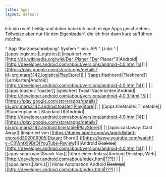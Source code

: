 ```yaml
---
title: Apps
layout: default
---
```

Ich bin recht fleißig und daher habe ich auch einige Apps geschrieben. Teilweise aber nur für den Eigenbedarf, die ich hier dann kurz aufführen möchte.

^  App  ^Kurzbeschreibung^  System  ^  min. API  ^ Links ^
|  [[apps:logistics:|Logistics]]  |inspiriert vom [[http://de.wikipedia.org/wiki/Der_Planer|"Der Planer"]]|Android|  [[http://developer.android.com/about/versions/android-4.0.html|14]]  |[[https://play.google.com/store/apps/details?id=org.mars3142.logistics|PlayStore]]|
|  [[apps:flashcard:|Flashcard]]  |Lernkarten|Android|  [[http://developer.android.com/about/versions/android-4.0.html|14]]  | |
|  [[apps:toaster:|Toaster]]  |speichert Toast-Nachrichten|Android|  [[http://developer.android.com/about/versions/android-4.0.3.html|15]]  |[[https://play.google.com/store/apps/details?id=org.mars3142.android.toaster|PlayStore]]|
|  [[apps:timetable:|Timetable]]  |Stundenplan mit Standard UI|Android|  [[http://developer.android.com/about/versions/android-4.0.html|14]]  |[[https://play.google.com/store/apps/details?id=org.mars3142.android.timetable|PlayStore]]|
|  [[apps:castaway:|Cast Away]]  |inspiriert von [[https://itunes.apple.com/us/app/distant-shore/id302006905|Distant Shore]] ([[https://www.youtube.com/watch?v=C0WntXj9BrQ|YouTube-Review]])|Android <del>Desktop</del>|  [[http://developer.android.com/about/versions/android-4.0.html|14]]  | |
|  [[apps:snackvan:|Snack Van]]  |führe einen Imbiss|Android <del>Desktop, Web</del>|  [[http://developer.android.com/about/index.html|???]]  | |
|  [[apps:jarvis:|Jarvis]]  |Home Automation|Android <del>Desktop</del>|  [[http://developer.android.com/about/index.html|???]]  | |
